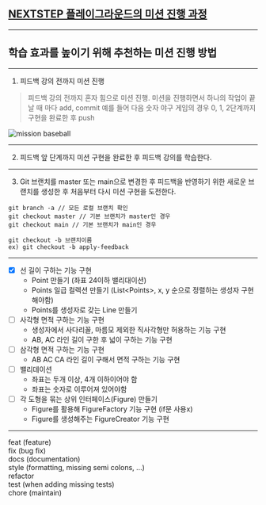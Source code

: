 ## [NEXTSTEP 플레이그라운드의 미션 진행 과정](https://github.com/next-step/nextstep-docs/blob/master/playground/README.md)

---
## 학습 효과를 높이기 위해 추천하는 미션 진행 방법

---
1. 피드백 강의 전까지 미션 진행 
> 피드백 강의 전까지 혼자 힘으로 미션 진행. 미션을 진행하면서 하나의 작업이 끝날 때 마다 add, commit
> 예를 들어 다음 숫자 야구 게임의 경우 0, 1, 2단계까지 구현을 완료한 후 push

![mission baseball](https://raw.githubusercontent.com/next-step/nextstep-docs/master/playground/images/mission_baseball.png)

---
2. 피드백 앞 단계까지 미션 구현을 완료한 후 피드백 강의를 학습한다.

---
3. Git 브랜치를 master 또는 main으로 변경한 후 피드백을 반영하기 위한 새로운 브랜치를 생성한 후 처음부터 다시 미션 구현을 도전한다.

```
git branch -a // 모든 로컬 브랜치 확인
git checkout master // 기본 브랜치가 master인 경우
git checkout main // 기본 브랜치가 main인 경우

git checkout -b 브랜치이름
ex) git checkout -b apply-feedback
```
----
- [x] 선 길이 구하는 기능 구현  
  - Point 만들기 (좌표 24이하 밸리대이션)
  - Points 일급 컬렉션 만들기 (List\<Points>\, x, y 순으로 정렬하는 생성자 구현해야함)
  - Points를 생성자로 갖는 Line 만들기
- [ ] 사각형 면적 구하는 기능 구현
  - 생성자에서 사다리꼴, 마름모 제외한 직사각형만 허용하는 기능 구현
  - AB, AC 라인 길이 구한 후 넓이 구하는 기능 구현
- [ ] 삼각형 면적 구하는 기능 구현
  - AB AC CA 라인 길이 구해서 면적 구하는 기능 구현
- [ ] 밸리데이션
  - 좌표는 두개 이상, 4개 이하이어야 함
  - 좌표는 숫자로 이루어져 있어야함
- [ ] 각 도형을 묶는 상위 인터페이스(Figure) 만들기
  - Figure를 활용해 FigureFactory 기능 구현 (if문 사용x)
  - Figure를 생성해주는 FigureCreator 기능 구현

---
feat (feature)  
fix (bug fix)  
docs (documentation)  
style (formatting, missing semi colons, …)  
refactor  
test (when adding missing tests)  
chore (maintain)  